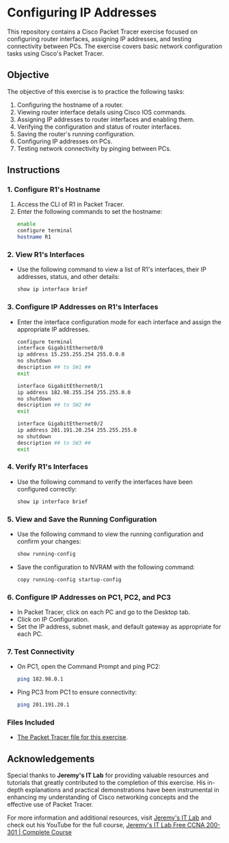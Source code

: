 
# Configuring IP Addresses

This repository contains a Cisco Packet Tracer exercise focused on configuring router interfaces, assigning IP addresses, and testing connectivity between PCs. The exercise covers basic network configuration tasks using Cisco's Packet Tracer.

## Objective

The objective of this exercise is to practice the following tasks:
1. Configuring the hostname of a router.
2. Viewing router interface details using Cisco IOS commands.
3. Assigning IP addresses to router interfaces and enabling them.
4. Verifying the configuration and status of router interfaces.
5. Saving the router's running configuration.
6. Configuring IP addresses on PCs.
7. Testing network connectivity by pinging between PCs.

## Instructions

### 1. Configure R1's Hostname
1. Access the CLI of R1 in Packet Tracer.
2. Enter the following commands to set the hostname:
   ```bash
   enable
   configure terminal
   hostname R1
### 2. View R1's Interfaces
- Use the following command to view a list of R1's interfaces, their IP addresses, status, and other details:
    ```bash
    show ip interface brief
### 3. Configure IP Addresses on R1's Interfaces
- Enter the interface configuration mode for each interface and assign the appropriate IP addresses. 
    ```bash
    configure terminal
    interface GigabitEthernet0/0
    ip address 15.255.255.254 255.0.0.0
    no shutdown
    description ## to SW1 ##
    exit

    interface GigabitEthernet0/1
    ip address 182.98.255.254 255.255.0.0
    no shutdown
    description ## to SW2 ##
    exit

    interface GigabitEthernet0/2
    ip address 201.191.20.254 255.255.255.0
    no shutdown
    description ## to SW3 ##
    exit

### 4. Verify R1's Interfaces
- Use the following command to verify the interfaces have been configured correctly:

    ```bash
    show ip interface brief

### 5. View and Save the Running Configuration
- Use the following command to view the running configuration and confirm your changes:
    ```bash
    show running-config
- Save the configuration to NVRAM with the following command:
    ```bash
    copy running-config startup-config
### 6. Configure IP Addresses on PC1, PC2, and PC3
- In Packet Tracer, click on each PC and go to the Desktop tab.
- Click on IP Configuration.
- Set the IP address, subnet mask, and default gateway as appropriate for each PC.
### 7. Test Connectivity
- On PC1, open the Command Prompt and ping PC2:
    ```bash
    ping 182.98.0.1
- Ping PC3 from PC1 to ensure connectivity:
    ```bash
    ping 201.191.20.1
### Files Included
- [The Packet Tracer file for this exercise](https://github.com/ro-drick/Configuring-IP-addresses/blob/main/ip-address-configuration.pkt).
## Acknowledgements


Special thanks to **Jeremy's IT Lab** for providing valuable resources and tutorials that greatly contributed to the completion of this exercise. His in-depth explanations and practical demonstrations have been instrumental in enhancing my understanding of Cisco networking concepts and the effective use of Packet Tracer.

For more information and additional resources, visit [Jeremy's IT Lab](https://jeremysitlab.com/) and check out his YouTube for the full course, [Jeremy's IT Lab Free CCNA 200-301 | Complete Course](https://www.youtube.com/playlist?list=PLxbwE86jKRgMpuZuLBivzlM8s2Dk5lXBQ)

